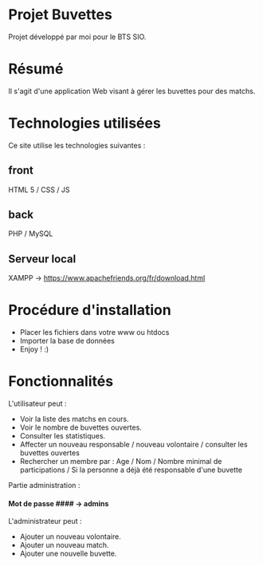 # Projet Buvettes
Projet développé par moi pour le BTS SIO.
# Résumé
Il s'agit d'une application Web visant à gérer les buvettes pour des matchs. 
# Technologies utilisées
Ce site utilise les technologies suivantes :

## front ##
HTML 5 / CSS / JS

## back ##
PHP / MySQL

## Serveur local ##
XAMPP -> https://www.apachefriends.org/fr/download.html

# Procédure d'installation

* Placer les fichiers dans votre www ou htdocs
* Importer la base de données
* Enjoy ! :)

# Fonctionnalités
L'utilisateur peut :
 * Voir la liste des matchs en cours.
 * Voir le nombre de buvettes ouvertes.
 * Consulter les statistiques.
 * Affecter un nouveau responsable / nouveau volontaire / consulter les buvettes ouvertes
 * Rechercher un membre par : Age  / Nom / Nombre minimal de participations / Si la personne a déjà été responsable d'une buvette
 
 Partie administration :
 #### Mot de passe #### -> admins
 L'administrateur peut :
 * Ajouter un nouveau volontaire.
 * Ajouter un nouveau match.
 * Ajouter une nouvelle buvette.
